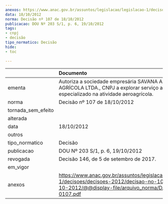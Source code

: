 ```yaml
---
anexos: https://www.anac.gov.br/assuntos/legislacao/legislacao-1/decisoes/decisoes-2012/decisao-no-107-de-18-10-2012/@@display-file/arquivo_norma/DA2012-0107.pdf
data: 18/10/2012
norma: Decisão nº 107 de 18/10/2012
publicacao: DOU Nº 203 S/1, p. 6, 19/10/2012
tags:
- cnpj
- decisão
tipo_normatico: Decisão
hide: 
- toc 
 
---
```


|                    | Documento                                                                                                                                                 |
|:-------------------|:----------------------------------------------------------------------------------------------------------------------------------------------------------|
| ementa             | Autoriza a sociedade empresária SAVANA AERO AGRÍCOLA LTDA., CNPJ a explorar serviço aéreo público especializado na atividade aeroagrícola.                |
| norma              | Decisão nº 107 de 18/10/2012                                                                                                                              |
| tornada_sem_efeito |                                                                                                                                                           |
| alterada           |                                                                                                                                                           |
| data               | 18/10/2012                                                                                                                                                |
| outros             |                                                                                                                                                           |
| tipo_normatico     | Decisão                                                                                                                                                   |
| publicacao         | DOU Nº 203 S/1, p. 6, 19/10/2012                                                                                                                          |
| revogada           | Decisão 146, de 5 de setembro de 2017.                                                                                                                    |
| em_vigor           |                                                                                                                                                           |
| anexos             | https://www.anac.gov.br/assuntos/legislacao/legislacao-1/decisoes/decisoes-2012/decisao-no-107-de-18-10-2012/@@display-file/arquivo_norma/DA2012-0107.pdf |